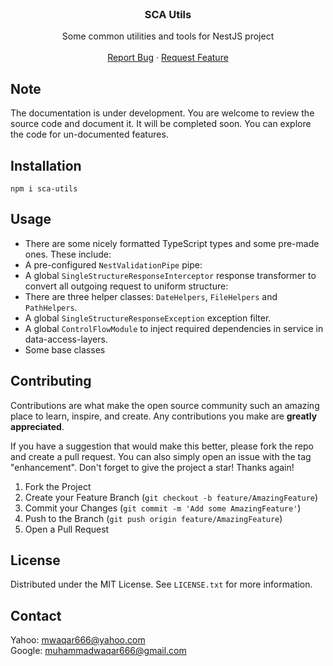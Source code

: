 <br />

<div align="center">
  <h3 align="center">SCA Utils</h3>

  <p align="center">
    Some common utilities and tools for NestJS project
    <br />
    <br />
    <a href="https://github.com/mwaqar666/sca-utils/issues">Report Bug</a>
    ·
    <a href="https://github.com/mwaqar666/sca-utils/issues">Request Feature</a>
  </p>
</div>

## Note

The documentation is under development. You are welcome to review the source code and document it. It will be completed soon. You can explore the code for un-documented features.

## Installation

```shell
npm i sca-utils
```

## Usage

- There are some nicely formatted TypeScript types and some pre-made ones. These include:
- A pre-configured `NestValidationPipe` pipe:
- A global `SingleStructureResponseInterceptor` response transformer to convert all outgoing request to uniform structure:
- There are three helper classes: `DateHelpers`, `FileHelpers` and `PathHelpers`.
- A global `SingleStructureResponseException` exception filter.
- A global `ControlFlowModule` to inject required dependencies in service in data-access-layers.
- Some base classes

## Contributing

Contributions are what make the open source community such an amazing place to learn, inspire, and create. Any contributions you make are **greatly appreciated**.

If you have a suggestion that would make this better, please fork the repo and create a pull request. You can also simply open an issue with the tag "enhancement".
Don't forget to give the project a star! Thanks again!

1. Fork the Project
2. Create your Feature Branch (`git checkout -b feature/AmazingFeature`)
3. Commit your Changes (`git commit -m 'Add some AmazingFeature'`)
4. Push to the Branch (`git push origin feature/AmazingFeature`)
5. Open a Pull Request

## License

Distributed under the MIT License. See `LICENSE.txt` for more information.

## Contact

Yahoo: [mwaqar666@yahoo.com](mailto:mwaqar666@yahoo.com)
<br>
Google: [muhammadwaqar666@gmail.com](mailto:muhammadwaqar666@gmail.com)